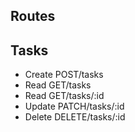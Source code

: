 
## Routes

## Tasks
- Create POST/tasks
- Read GET/tasks
- Read GET/tasks/:id
- Update PATCH/tasks/:id
- Delete DELETE/tasks/:id